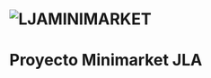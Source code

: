 
# ![LJAMINIMARKET](https://github.com/Wilsanz82/minimarket_lja/assets/114961721/526a69bf-a414-4e80-8d8b-6e8b7926852f)


# Proyecto Minimarket JLA

